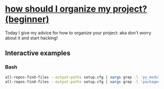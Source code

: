# [how should I organize my project? (beginner)](https://youtu.be/QGAuwlQ9Gxc)

Today I give my advice for how to organize your project: aka don't worry about it and start hacking!

## Interactive examples

### Bash

```bash
all-repos-find-files --output-paths setup.cfg | xargs grep -l 'py_modules =' | wc -l
all-repos-find-files --output-paths setup.cfg | xargs grep -l 'packages =' | wc -l
```
